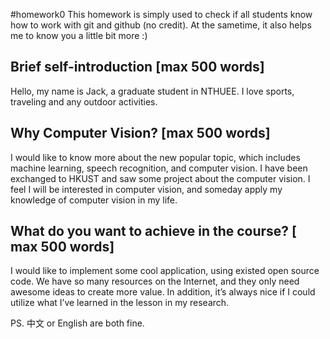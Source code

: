 #homework0
This homework is simply used to check if all students know how to work with git and github (no credit).
At the sametime, it also helps me to know you a little bit more :)

## Brief self-introduction [max 500 words]
Hello, my name is Jack, a graduate student in NTHUEE. I love sports, traveling and any outdoor activities.

## Why Computer Vision? [max 500 words]

I would like to know more about the new popular topic, which includes machine learning, speech recognition, and computer vision. I have been exchanged to HKUST and saw some project about the computer vision. I feel I will be interested in computer vision, and someday apply my knowledge of computer vision in my life.

## What do you want to achieve in the course? [ max 500 words]

I would like to implement some cool application, using existed open source code. We have so many resources on the Internet, and they only need awesome ideas to create more value.  In addition, it’s always nice if I could utilize what I’ve learned in the lesson in my research. 

PS. 中文 or English are both fine.
